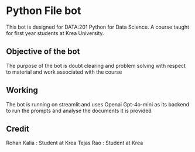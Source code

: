 # Python File bot

This bot is designed for DATA:201 Python for Data Science. A course taught for first year students at Krea University.

## Objective of the bot

The purpose of the bot is doubt clearing and problem solving with respect to material and work associated with the course

## Working

The bot is running on streamlit and uses Openai Gpt-4o-mini as its backend to run the prompts and analyse the documents it is provided

## Credit

Rohan Kalia : Student at Krea
Tejas Rao : Student at Krea

